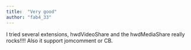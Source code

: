```yaml
---
title:  "Very good"
author: "fab4_33"
---
```

I tried several extensions, hwdVideoShare and the hwdMediaShare really rocks!!!! Also it support jomcomment or CB.
